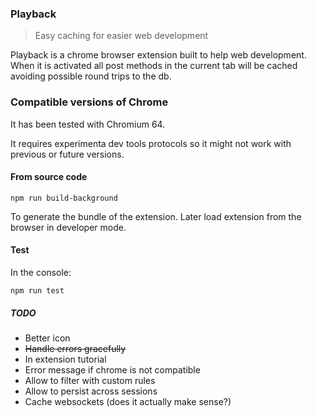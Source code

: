 ### Playback
> Easy caching for easier web development

Playback is a chrome browser extension built to help web development.
When it is activated all post methods in the current tab will be cached avoiding possible round trips to the db.

### Compatible versions of Chrome
It has been tested with Chromium 64.

It requires experimenta dev tools protocols so it might not work with previous or future versions.

#### From source code
    npm run build-background

To generate the bundle of the extension. Later load extension from the browser in developer mode.

#### Test

In the console:

    npm run test

##### TODO
* Better icon
* ~~Handle errors gracefully~~
* In extension tutorial
* Error message if chrome is not compatible
* Allow to filter with custom rules
* Allow to persist across sessions
* Cache websockets (does it actually make sense?)